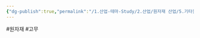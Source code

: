 ```yaml
---
{"dg-publish":true,"permalink":"/1.산업-테마-Study/2.산업/원자재 산업/5.기타원자재/고무/","created":"2024-11-20T21:02:28.960+09:00","updated":"2025-06-26T15:41:53.435+09:00"}
---
```


#원자재 #고무 